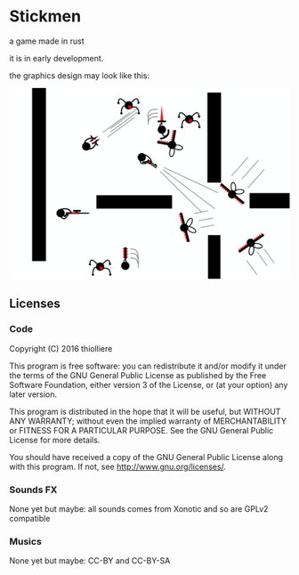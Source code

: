 # Stickmen

a game made in rust

it is in early development.

the graphics design may look like this:

![ruga_scene](ruga_scene.png)

## Licenses

### Code

Copyright (C) 2016 thiolliere

This program is free software: you can redistribute it and/or modify
it under the terms of the GNU General Public License as published by
the Free Software Foundation, either version 3 of the License, or
(at your option) any later version.

This program is distributed in the hope that it will be useful,
but WITHOUT ANY WARRANTY; without even the implied warranty of
MERCHANTABILITY or FITNESS FOR A PARTICULAR PURPOSE.  See the
GNU General Public License for more details.

You should have received a copy of the GNU General Public License
along with this program.  If not, see <http://www.gnu.org/licenses/>.

### Sounds FX

None yet but maybe: all sounds comes from Xonotic and so are GPLv2 compatible

### Musics

None yet but maybe: CC-BY and CC-BY-SA
